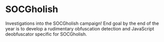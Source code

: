 # SOCGholish
Investigations into the SOCGholish campaign! End goal by the end of the year is to develop a rudimentary obfuscation detection and JavaScript deobfuscator specific for SOCGholish.
